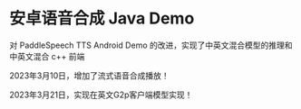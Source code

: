 # 安卓语音合成 Java Demo

 对 PaddleSpeech TTS Android Demo 的改进，实现了中英文混合模型的推理和中英文混合 c++ 前端



2023年3月10日，增加了流式语音合成播放！



2023年3月21日，实现在英文G2p客户端模型实现！



